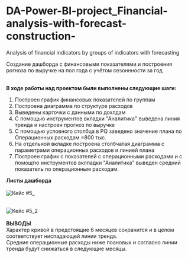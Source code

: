 # DA-Power-BI-project_Financial-analysis-with-forecast-construction-
Analysis of financial indicators by groups of indicators with forecasting 

Создание дашборда с финансовыми показателями и построения рогноза по выручке на пол года с учётом сезоннности за год</br></br>

**В ходе работы над проектом были выполнены следующие шаги:**
1. Построен график финансовых показателей по группам</br>
2. Построена диаграмма по структуре расходов</br>
3. Выведены карточки с данными по дохлдам</br>
4. С помощью инструментов вкладки "Аналитика" выведена линия тренда и настроен прогноз по выручке</br>
5. С помощью условного столбца в PQ заведено значение плана по Операционных расходам =800 тыс.</br>
6. На отдельной вкладке построена столбчатая диаграмма с параметрами операционных расходов и линией плана</br>
7. Построен график с показателей с операционными расходами и с помощтю инструментов вклпадки "Аналитика" выведен средний показатель по операционным расходам.</br>

**Листы дашборда**
      </br></br>
![Кейс #5_](https://github.com/ElenaTratsevskaya/DA-Power-BI-project_Financial-analysis-with-forecast-construction-/assets/110056199/3fc621ff-62c4-4692-b634-0e766a121454)
</br></br>

![Кейс #5_2](https://github.com/ElenaTratsevskaya/DA-Power-BI-project_Financial-analysis-with-forecast-construction-/assets/110056199/7c186d6e-1bab-4ee9-a130-251284320065)
</br></br>
**ВЫВОДЫ**</br>
Характер кривой в предстоящие 6 месяцев сохранится и в целом соответствует ниспадающей линии тренда.</br>
Средние операционные расходы ниже поановых и согласно линии тренда будут снижаться в следующие месяцы.
